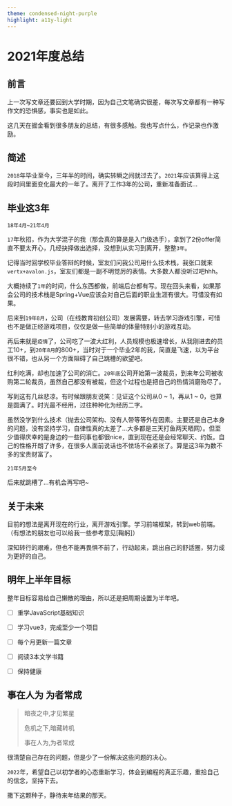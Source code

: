 ```yaml
---
theme: condensed-night-purple
highlight: a11y-light
---
```


# 2021年度总结

## 前言
上一次写文章还要回到大学时期，因为自己文笔确实很差，每次写文章都有一种写作文的恐惧感，事实也是如此。

这几天在掘金看到很多朋友的总结，有很多感触。我也写点什么，作记录也作激励。

## 简述
`2018`年毕业至今，三年半的时间，确实转瞬之间就过去了。`2021`年应该算得上这段时间里面变化最大的一年了。离开了工作3年的公司，重新准备面试...

## 毕业这3年
`18年4月~21年4月`

`17`年秋招，作为大学混子的我（那会真的算是是入门级选手），拿到了2份offer简直不要太开心，几经抉择做出选择，没想到从实习到离开，整整`3年`。

记得当时回学校毕业答辩的时候，室友们问我公司用什么技术栈，我张口就来`vertx+avalon.js`，室友们都是一副不明觉厉的表情。大多数人都没听过吧hhh。

大概持续了`1年`的时间，什么东西都做，前端后台都有写。现在回头来看，如果那会公司的技术栈是Spring+Vue应该会对自己后面的职业生涯有很大。可惜没有如果。

后来到`19年8月`，公司（在线教育初创公司）发展需要，转去学习游戏引擎，可惜也不是做正经游戏项目，仅仅是做一些简单的体量特别小的游戏互动。

再后来就是`疫情`了，公司吃了一波大红利，人员规模也极速增长，从我刚进去的员工10+，到`20年8月`的800+，当时对于一个毕业2年的我，简直是飞速，以为平台很不错，也从另一个方面阻碍了自己跳槽的欲望吧。 

红利吃满，却也加速了公司的消亡。`20年底`公司开始第一波裁员，到来年公司被收购第二轮裁员，虽然自己都没有被裁，但这个过程也是把自己的热情消磨殆尽了。

写到这有几丝悲凉。有时候跟朋友说笑：见证这个公司从0 ~ 1，再从1 ~ 0，也算是圆满了。时光最不经用，过往种种化为经历二字。

虽然没学到什么技术（抛去公司架构、没有人带等等外在因素。主要还是自己本身的问题，没有坚持学习，自律性真的太差了...大多都是三天打鱼两天晒网）。但至少值得庆幸的是身边的一些同事也都很nice，直到现在还是会经常聊天、约饭。自己的性格开朗了许多，在很多人面前说话也不怯场不会紧张了。算是这3年为数不多的宝贵财富了。

`21年5月至今`

后来就跳槽了...有机会再写吧~

## 关于未来
目前的想法是离开现在的行业，离开游戏引擎。学习前端框架，转到web前端。（有想法的朋友也可以给我一些参考意见[鞠躬]）

深知转行的艰难，但也不能再畏惧不前了，行动起来，跳出自己的舒适圈，努力成为更好的自己。


## 明年上半年目标
整年目标容易给自己懒散的理由，所以还是把周期设置为半年吧。
- [ ] 重学JavaScript基础知识
- [ ] 学习vue3，完成至少一个项目
- [ ] 每个月更新一篇文章
- [ ] 阅读3本文学书籍
- [ ] 保持健康 


## 事在人为 为者常成
>   暗夜之中,才见繁星
> 
>   危机之下,暗藏转机 
> 
>   事在人为,为者常成

很清楚自己存在的问题，但是少了一份解决这些问题的决心。

`2022`年，希望自己以初学者的心态重新学习，体会到编程的真正乐趣，重拾自己的信念，坚持下去。

撒下这颗种子，静待来年结果的那天。



